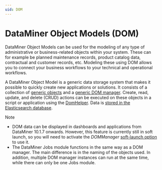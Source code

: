 ```yaml
---
uid: DOM
---
```


# DataMiner Object Models (DOM)

DataMiner Object Models can be used for the modeling of any type of administrative or business-related objects within your system. These can for example be planned maintenance records, product catalog data, contractual and customer records, etc. Modeling these using DOM allows you to connect your business workflows to your technical and operational workflows.

A DataMiner Object Model is a generic data storage system that makes it possible to quickly create new applications or solutions. It consists of a collection of [generic objects](xref:DOM_objects) and a [generic DOM manager](xref:DOM_managers). Create, read, update, and delete (CRUD) actions can be executed on these objects in a script or application using the [DomHelper](xref:DomHelper_class). Data is [stored in the Elasticsearch database](xref:DOM_data_storage).

> [!NOTE]
>
> - DOM data can be displayed in dashboards and applications from DataMiner 10.1.7 onwards. However, this feature is currently still in soft launch, so you will need to activate the *DOMManager* [soft-launch option](https://community.dataminer.services/documentation/soft-launch-options/) to use it.
> - The DataMiner Jobs module functions in the same way as a DOM manager. The main difference is in the naming of the objects used. In addition, multiple DOM manager instances can run at the same time, while there can only be one Jobs module.
